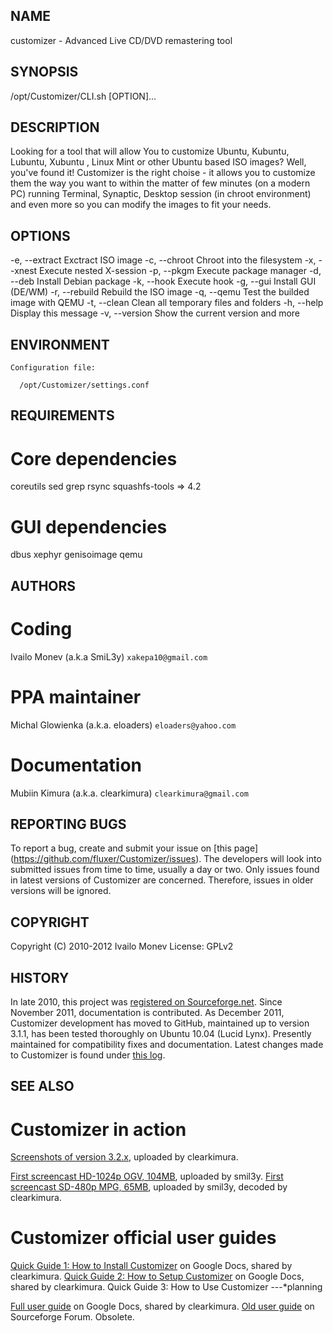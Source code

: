 ## NAME

customizer - Advanced Live CD/DVD remastering tool

	
	
## SYNOPSIS

/opt/Customizer/CLI.sh [OPTION]...



## DESCRIPTION

Looking for a tool that will allow You to customize Ubuntu, Kubuntu, Lubuntu, Xubuntu ,
Linux Mint or  other Ubuntu based ISO images? Well, you've found it! Customizer is the
right choise - it allows you to customize them the way you want to within the matter of
few minutes (on a modern PC) running Terminal, Synaptic, Desktop session (in chroot
environment) and even more so you can modify the images to fit your needs.

	
	
## OPTIONS

-e,   --extract   Exctract ISO image
-c,   --chroot    Chroot into the filesystem
-x,   --xnest     Execute nested X-session
-p,   --pkgm      Execute package manager
-d,   --deb       Install Debian package
-k,   --hook      Execute hook
-g,   --gui       Install GUI (DE/WM)
-r,   --rebuild   Rebuild the ISO image
-q,   --qemu      Test the builded image with QEMU
-t,   --clean     Clean all temporary files and folders
-h,   --help      Display this message
-v,   --version   Show the current version and more



## ENVIRONMENT

    Configuration file:
	
	  /opt/Customizer/settings.conf 

## REQUIREMENTS

# Core dependencies
coreutils
sed
grep
rsync
squashfs-tools => 4.2

# GUI dependencies
dbus
xephyr
genisoimage
qemu



## AUTHORS

# Coding
Ivailo Monev (a.k.a SmiL3y) `xakepa10@gmail.com`
    
# PPA maintainer
Michal Glowienka (a.k.a. eloaders) `eloaders@yahoo.com`
    
# Documentation
Mubiin Kimura (a.k.a. clearkimura) `clearkimura@gmail.com`



## REPORTING BUGS

To report a bug, create and submit your issue on [this page] (https://github.com/fluxer/Customizer/issues). The developers will look
into submitted issues from time to time, usually a day or two. Only issues found in
latest versions of Customizer are concerned. Therefore, issues in older versions will
be ignored.



## COPYRIGHT
    
Copyright (C) 2010-2012  Ivailo Monev
License: GPLv2



## HISTORY

In late 2010, this project was [registered on Sourceforge.net](http://sourceforge.net/projects/u-customizer/). Since November 2011,
documentation is contributed. As December 2011, Customizer development has moved to
GitHub, maintained up to version 3.1.1, has been tested thoroughly on Ubuntu 10.04
(Lucid Lynx). Presently maintained for compatibility fixes and documentation. Latest
changes made to Customizer is found under [this log](https://github.com/fluxer/Customizer/wiki/Changes-log).



## SEE ALSO

# Customizer in action
[Screenshots of version 3.2.x](https://docs.google.com/drawings/d/1-XP1LZFIPF0kT1Toet1tGOks27qPqC488NHasmQHVuU/edit), uploaded by clearkimura.

[First screencast HD-1024p OGV, 104MB](http://dl.dropbox.com/u/54183088/out-4.ogv), uploaded by smil3y.
[First screencast SD-480p MPG, 65MB](http://dl.dropbox.com/u/54183088/out-4_small_size.mpg), uploaded by smil3y, decoded by clearkimura.

# Customizer official user guides
[Quick Guide 1: How to Install Customizer](https://docs.google.com/document/d/1MF-GZYX90E4JKHGtnAKK3LHFYVV3ArC641QFOr3lgNU/edit) on Google Docs, shared by clearkimura.
[Quick Guide 2: How to Setup Customizer](https://docs.google.com/document/d/149ug1YfiO-6OiCUqa9XTI1E1HjEYRKRkQZ4QTa54BW8/edit) on Google Docs, shared by clearkimura.
Quick Guide 3: How to Use Customizer ---*planning

[Full user guide](https://docs.google.com/document/d/1PfhHnSBjv-IDI7Yh5obhMGYCAV9Gw1NPEynU4GqKTsA/edit) on Google Docs, shared by clearkimura.
[Old user guide](http://sourceforge.net/apps/phpbb/u-customizer/viewtopic.php?f=1&t=10&start=0) on Sourceforge Forum. Obsolete.

